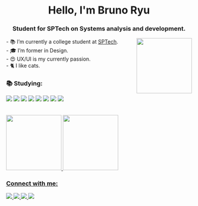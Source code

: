 
<h1 align="center">Hello, I'm Bruno Ryu</h1>
<h3 align="center">Student for SPTech on Systems analysis and development.</h3>
<img src="https://miro.medium.com/max/720/1*smUPzyAYoRWsCq1A1O_Yjg.gif" height="150" align="right">
<p>
- 📚 I’m currently a college student at <a href="https://www.sptech.school">SPTech</a>.<br>
- 🎓 I’m former in Design.<br>
- 😍 UX/UI is my currently passion.<br>
- 🐈 I like cats.
</p>
<h3 align="left">📚 Studying:</h3>
<div>
    <img src="https://img.shields.io/badge/HTML5-E34F26?style=for-the-badge&logo=html5&logoColor=white" target="_blank">
    <img src="https://img.shields.io/badge/CSS3-1572B6?style=for-the-badge&logo=css3&logoColor=white" target="_blank">
    <img src="https://img.shields.io/badge/JavaScript-F7DF1E?style=for-the-badge&logo=javascript&logoColor=black" target="_blank">
    <img src="https://img.shields.io/badge/Typescript-29578A?style=for-the-badge&logo=typescript&logoColor=black" target="_blank">
    <img src="https://img.shields.io/badge/Angular-DE002D?style=for-the-badge&logo=angular&logoColor=black" target="_blank">
    <img src="https://img.shields.io/badge/React-61DAFB?style=for-the-badge&logo=react&logoColor=black" target="_blank">
    <img src="https://img.shields.io/badge/GIT-E44C30?style=for-the-badge&logo=git&logoColor=white" target="_blank">
    <img src="https://img.shields.io/badge/Swift-E44C30?style=for-the-badge&logo=swift&logoColor=white" target="_blank">
</div>
<br>

<br>
<div>
  <a href="https://github.com/BRyuTakahashi">
  <img height="150em" src="https://github-readme-stats.vercel.app/api?username=BRyuTakahashi&show_icons=true&theme=dracula&title_color=0AFEFF&include_all_commits=true&count_private=true"/>
    
  <img height="150em" src="https://github-readme-stats.vercel.app/api/top-langs/?username=BRyuTakahashi&layout=compact&langs_count=7&theme=dracula&title_color=0AFEFF"/>
</div>

<h3 align="left">Connect with me:</h3>
<div>
  <a href="https://www.instagram.com/bruno_ryu0805/" target="_blank">
    <img src="https://img.shields.io/badge/-Instagram-%23E4405F?style=for-the-badge&logo=instagram&logoColor=white" target="_blank">
  </a>

  <a href="https://www.linkedin.com/in/bruno-takahashi-97b0b01b8/" target="_blank">
    <img src="https://img.shields.io/badge/LinkedIn-0077B5?style=for-the-badge&logo=linkedin&logoColor=white" target="_blank">
  </a>

  <a href="https://medium.com/@brunoryu0805" target="_blank">
    <img src="https://img.shields.io/badge/Medium-F2A71B?style=for-the-badge&logo=medium&logoColor=white" target="_blank">
  </a>

  <a href="https://www.behance.net/brunoryu1" target="_blank">
    <img src="https://img.shields.io/badge/Behance-056CF2?style=for-the-badge&logo=behance&logoColor=white" target="_blank">
  </a>

</div>
